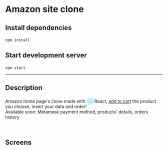 # Amazon site clone

## Install dependencies
`
npm install
`

## Start development server
`
npm start
`

<hr>

## Description
Amazon home page's clone made with <img src="./src/assets/images/logo-react.png" style="width: 25px; margin-bottom: -7px" />React, <u>add to cart</u> the product you choose, insert your data and order! 
<br>
Available soon: Metamask payment method, products' details, orders history

<br>

## Screens
